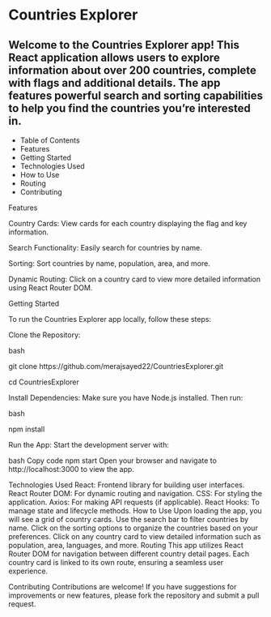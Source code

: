 <h1>Countries Explorer</h1>
<h2>Welcome to the Countries Explorer app! This React application allows users to explore information about over 200 countries, complete with flags and additional details. The app features powerful search and sorting capabilities to help you find the countries you’re interested in.</h2>
<ul>
<li>Table of Contents</li>
<li>Features</li>
<li>Getting Started</li>
<li>Technologies Used</li>
<li>How to Use</li>
<li>Routing</li>
<li>Contributing</li>
</ul>
  
<bold>Features</bold>
<p>Country Cards: View cards for each country displaying the flag and key information.</p>
<p>Search Functionality: Easily search for countries by name.</p>
<p>Sorting: Sort countries by name, population, area, and more.</p>
<p>Dynamic Routing: Click on a country card to view more detailed information using React Router DOM.</p>
  
<bold>Getting Started</bold>
<p>To run the Countries Explorer app locally, follow these steps:</p>

<bold>Clone the Repository:</bold>

bash

<p>git clone https://github.com/merajsayed22/CountriesExplorer.git</p>

<p>cd CountriesExplorer</p>

<p>Install Dependencies: Make sure you have Node.js installed. Then run: </p>

bash

npm install

Run the App: Start the development server with:

bash
Copy code
npm start
Open your browser and navigate to http://localhost:3000 to view the app.

Technologies Used
React: Frontend library for building user interfaces.
React Router DOM: For dynamic routing and navigation.
CSS: For styling the application.
Axios: For making API requests (if applicable).
React Hooks: To manage state and lifecycle methods.
How to Use
Upon loading the app, you will see a grid of country cards.
Use the search bar to filter countries by name.
Click on the sorting options to organize the countries based on your preferences.
Click on any country card to view detailed information such as population, area, languages, and more.
Routing
This app utilizes React Router DOM for navigation between different country detail pages. Each country card is linked to its own route, ensuring a seamless user experience.

Contributing
Contributions are welcome! If you have suggestions for improvements or new features, please fork the repository and submit a pull request.
